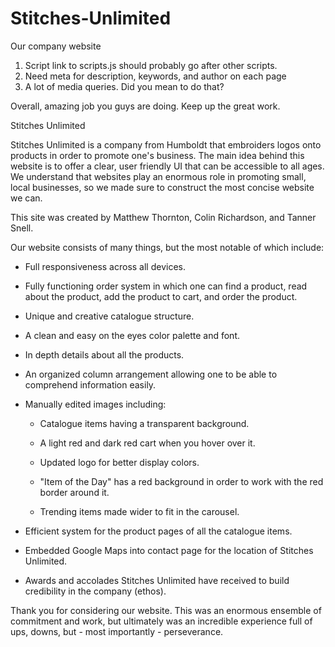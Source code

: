 # Stitches-Unlimited
Our company website

1. Script link to scripts.js should probably go after other scripts.
2. Need meta for description, keywords, and author on each page
3. A lot of media queries. Did you mean to do that?

Overall, amazing job you guys are doing. Keep up the great work.

Stitches Unlimited

Stitches Unlimited is a company from Humboldt that embroiders logos onto products in order to promote one's business. The main idea behind this website is to offer a clear, user friendly UI that can be accessible to all ages. We understand that websites play an enormous role in promoting small, local businesses, so we made sure to construct the most concise website we can.

This site was created by Matthew Thornton, Colin Richardson, and Tanner Snell.

Our website consists of many things, but the most notable of which include:

- Full responsiveness across all devices.

- Fully functioning order system in which one can find a product, read about the product, add the product to cart, and order the product.

- Unique and creative catalogue structure.

- A clean and easy on the eyes color palette and font.

- In depth details about all the products.

- An organized column arrangement allowing one to be able to comprehend information easily.

- Manually edited images including:

  - Catalogue items having a transparent background.

  - A light red and dark red cart when you hover over it.

  - Updated logo for better display colors.

  - "Item of the Day" has a red background in order to work with the red border around it.

  - Trending items made wider to fit in the carousel.

- Efficient system for the product pages of all the catalogue items.

- Embedded Google Maps into contact page for the location of Stitches Unlimited.

- Awards and accolades Stitches Unlimited have received to build credibility in the company (ethos).

Thank you for considering our website. This was an enormous ensemble of commitment and work, but ultimately was an incredible experience full of ups, downs, but - most importantly - perseverance.
